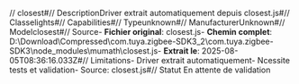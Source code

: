 // closest#// DescriptionDriver extrait automatiquement depuis closest.js#// Classelights#// Capabilities#// Typeunknown#// ManufacturerUnknown#// Modelclosest#// Source- **Fichier original**: closest.js- **Chemin complet**: D:\Download\Compressed\com.tuya.zigbee-SDK3_2\com.tuya.zigbee-SDK3\node_modules\mumath\closest.js- **Extrait le**: 2025-08-05T08:36:16.033Z#// Limitations- Driver extrait automatiquement- Ncessite tests et validation- Source: closest.js#// Statut En attente de validation